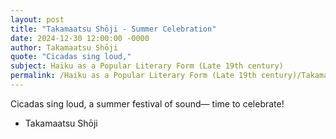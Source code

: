 ```yaml
---
layout: post
title: "Takamaatsu Shōji - Summer Celebration"
date: 2024-12-30 12:00:00 -0000
author: Takamaatsu Shōji
quote: "Cicadas sing loud,"
subject: Haiku as a Popular Literary Form (Late 19th century)
permalink: /Haiku as a Popular Literary Form (Late 19th century)/Takamaatsu Shōji/Takamaatsu Shōji - Summer Celebration
---
```


Cicadas sing loud,
a summer festival of sound—
time to celebrate!

- Takamaatsu Shōji
